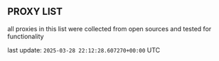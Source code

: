 ## PROXY LIST

all proxies in this list were collected from open sources and tested for functionality

last update: `2025-03-28 22:12:28.607270+00:00` UTC